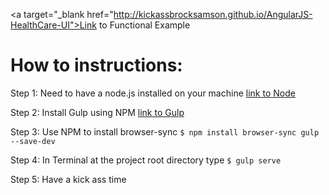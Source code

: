 <a target="_blank href="http://kickassbrocksamson.github.io/AngularJS-HealthCare-UI">Link to Functional Example</a>

# How to instructions:

Step 1: Need to have a node.js installed on your machine [link to Node](https://nodejs.org/en/download/)

Step 2: Install Gulp using NPM [link to Gulp](https://github.com/gulpjs/gulp/blob/master/docs/getting-started.md) 

Step 3: Use NPM to install browser-sync `$ npm install browser-sync gulp --save-dev`

Step 4: In Terminal at the project root directory type `$ gulp serve`

Step 5: Have a kick ass time
